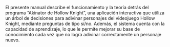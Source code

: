 El presente manual describe el funcionamiento y la teoría detrás del programa “Akinator de Hollow Knight”, una aplicación interactiva que utiliza un árbol de decisiones para adivinar personajes del videojuego Hollow Knight, mediante preguntas de tipo sí/no. Además, el sistema cuenta con la capacidad de aprendizaje, lo que le permite mejorar su base de conocimiento cada vez que no logra adivinar correctamente un personaje nuevo.
